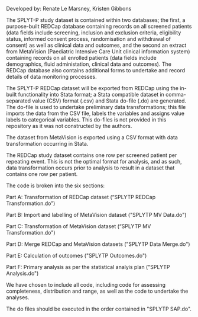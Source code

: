 Developed by: Renate Le Marsney, Kristen Gibbons

The SPLYT-P study dataset is contained within two databases; the first, a purpose-built REDCap database containing records on all screened patients (data fields include screening, inclusion and exclusion criteria, eligibility status, informed consent process, randomisation and withdrawal of consent) as well as clinical data and outcomes, and the second an extract from MetaVision (Paediatric Intensive Care Unit clinical information system) containing records on all enrolled patients (data fields include demographics, fluid administation, clinical data and outcomes). The REDCap database also contains additional forms to undertake and record details of data monitoring processes.

The SPLYT-P REDCap dataset will be exported from REDCap using the in-built functionality into Stata format; a Stata compatible dataset in comma-separated value (CSV) format (.csv) and Stata do-file (.do) are generated. The do-file is used to undertake preliminary data transformations; this file imports the data from the CSV file, labels the variables and assigns value labels to categorical variables. This do-files is not provided in this repository as it was not constructed by the authors.

The dataset from MetaVision is exported using a CSV format with data transformation occurring in Stata.

The REDCap study dataset contains one row per screened patient per repeating event. This is not the optimal format for analysis, and as such, data transformation occurs prior to analysis to result in a dataset that contains one row per patient.

The code is broken into the six sections:

Part A: Transformation of REDCap dataset (“SPLYTP REDCap Transformation.do”)

Part B: Import and labelling of MetaVision dataset ("SPLYTP MV Data.do")

Part C: Transformation of MetaVision dataset (“SPLYTP MV Transformation.do")

Part D: Merge REDCap and MetaVision datasets ("SPLYTP Data Merge.do")

Part E: Calculation of outcomes ("SPLYTP Outcomes.do")

Part F: Primary analysis as per the statistical analyis plan ("SPLYTP Analysis.do")

We have chosen to include all code, including code for assessing completeness, distribution and range, as well as the code to undertake the analyses.

The do files should be executed in the order contained in "SPLYTP SAP.do".
